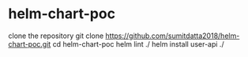 # helm-chart-poc
clone the repository 
git clone https://github.com/sumitdatta2018/helm-chart-poc.git
cd helm-chart-poc
helm lint ./
helm install user-api  ./

